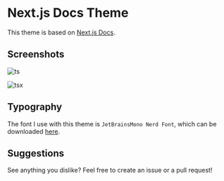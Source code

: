 # Next.js Docs Theme

This theme is based on [Next.js Docs](https://nextjs.org/docs).

## Screenshots

![ts]()

![tsx]()

## Typography

The font I use with this theme is `JetBrainsMono Nerd Font`, which can be downloaded [here](https://github.com/ryanoasis/nerd-fonts/releases).

## Suggestions

See anything you dislike? Feel free to create an issue or a pull request!
